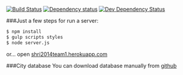 [![Build Status](https://travis-ci.org/yandex-shri-ekb-2014/team1.svg?branch=master)](https://travis-ci.org/yandex-shri-ekb-2014/team1) [![Dependency status](https://david-dm.org/yandex-shri-ekb-2014/team1/status.png)](https://david-dm.org/yandex-shri-ekb-2014/team1#info=dependencies&view=table) [![Dev Dependency Status](https://david-dm.org/yandex-shri-ekb-2014/team1/dev-status.png)](https://david-dm.org/yandex-shri-ekb-2014/team1#info=devDependencies&view=table)

###Just a few steps for run a server:
```bash
$ npm install
$ gulp scripts styles
$ node server.js
```

or... open [shri2014team1.herokuapp.com](https://shri2014team1.herokuapp.com/)

###City database
You can download database manually from [github](https://github.com/yandex-shri-ekb-2014/team1/raw/geodb/geoid.db)
